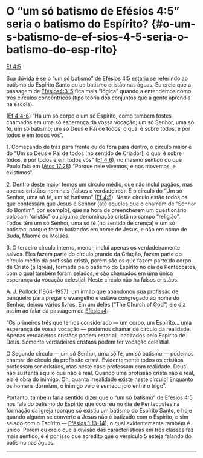 # O “um só batismo de Efésios 4:5” seria o batismo do Espírito? {#o-um-s-batismo-de-ef-sios-4-5-seria-o-batismo-do-esp-rito}

[Ef 4:5](http://bibliaonline.com.br/acf/ef/4/5)

Sua dúvida é se o “um só batismo” de [Efésios 4:5](http://bibliaonline.com.br/acf/ef/4/5) estaria se referindo ao batismo do Espírito Santo ou ao batismo cristão nas águas. Eu creio que a passagem de [Efésios4:3-5](http://bibliaonline.com.br/acf/ef/4/5) fica mais “lógica” quando a entendemos como três círculos concêntricos (tipo teoria dos conjuntos que a gente aprendia na escola).

([Ef 4:4-6](http://bibliaonline.com.br/acf/ef/4/4-6)) “Há um só corpo e um só Espírito, como também fostes chamados em uma só esperança da vossa vocação; um só Senhor, uma só fé, um só batismo; um só Deus e Pai de todos, o qual é sobre todos, e por todos e em todos vós”.

1\. Começando de trás para frente ou de fora para dentro, o círculo maior é do “Um só Deus e Pai de todos [no sentido de Criador], o qual é sobre todos, e por todos e em todos vós” ([Ef 4:6](http://bibliaonline.com.br/acf/ef/4/6)), no mesmo sentido do que Paulo fala em ([Atos 17:28](http://bibliaonline.com.br/acf/atos/17/28)) “Porque nele vivemos, e nos movemos, e existimos”.

2\. Dentro deste maior temos um círculo médio, que não inclui pagãos, mas apenas cristãos nominais (falsos e verdadeiros). É o círculo do “Um só Senhor, uma só fé, um só batismo” ([Ef 4:5](http://bibliaonline.com.br/acf/ef/4/5)). Neste círculo estão todos os que confessam que Jesus é Senhor (até aqueles que o chamam de “Senhor do Bonfim”, por exemplo), que na hora de preencherem um questionário colocam “cristão” ou alguma denominação cristã no campo “religião”. Todos têm um só Senhor, uma só fé (no sentido de crença) e um só batismo, porque foram batizados em nome de Jesus, e não em nome de Buda, Maomé ou Moisés.

3\. O terceiro círculo interno, menor, inclui apenas os verdadeiramente salvos. Eles fazem parte do círculo grande da Criação, fazem parte do círculo médio da profissão cristã, porém são os que fazem parte do corpo de Cristo (a Igreja), formada pelo batismo do Espírito no dia de Pentecostes, com o qual também foram selados, e são chamados em uma única esperança da vocação celestial. Neste círculo não há falsos cristãos.

A. J. Pollock (1864-1957), um irmão que abandonou sua profissão de banqueiro para pregar o evangelho e estava congregado ao nome do Senhor, deixou vários livros. Em um deles (“The Church of God”) ele diz assim ao falar da passagem de [Efésios4](http://bibliaonline.com.br/acf/ef/4):

“Os primeiros três que temos considerado — um corpo, um Espírito... uma esperança de vossa vocação — podemos chamar de círculo da realidade. Apenas verdadeiros cristãos podem estar ali, habitados pelo Espírito de Deus. Somente verdadeiros cristãos podem ter vocação celestial.

O Segundo círculo — um só Senhor, uma só fé, um só batismo — podemos chamar de círculo da profissão cristã. Evidentemente todos os cristãos professam ser cristãos, mas neste caso professam com realidade. Deus não sustenta aquilo que não é real. Quando uma profissão cristã não é real, ela é obra do inimigo. Oh, quanta irrealidade existe neste círculo! Enquanto os homens dormiam, o inimigo veio e semeou joio entre o trigo”.

Portanto, também faria sentido dizer que o “um só batismo” de [Efésios 4:5](http://bibliaonline.com.br/acf/ef/4/5) nos fala do batismo do Espírito que ocorreu no dia de Pentecostes na formação da igreja (porque só existiu um batismo do Espírito Santo, e hoje quando alguém se converte a Jesus não é batizado com o Espírito, e sim selado com o Espírito — [Efésios 1:13-14](http://bibliaonline.com.br/acf/ef/1/13-14)), o qual evidentemente também é único. Porém eu creio que a divisão das características em três classes faz mais sentido, e é por isso que acredito que o versículo 5 esteja falando do batismo nas águas.

*****